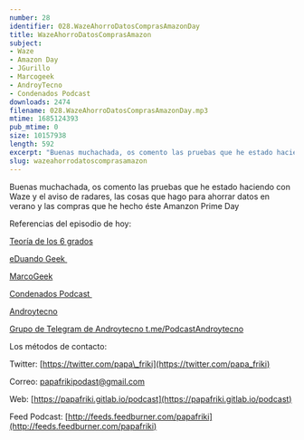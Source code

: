 ```yaml
---
number: 28
identifier: 028.WazeAhorroDatosComprasAmazonDay
title: WazeAhorroDatosComprasAmazon
subject:
- Waze
- Amazon Day
- JGurillo
- Marcogeek
- AndroyTecno
- Condenados Podcast
downloads: 2474
filename: 028.WazeAhorroDatosComprasAmazonDay.mp3
mtime: 1685124393
pub_mtime: 0
size: 10157938
length: 592
excerpt: "Buenas muchachada, os comento las pruebas que he estado haciendo con Waze y el aviso de radares, las cosas que hago para ahorrar datos en verano y las compras que he hecho éste Amanzon Prime Day  \n\nReferencias del episodio de hoy:\n\n[Teoría de los 6 grados](https://es.wikipedia.org/wiki/Seis_grados_de_separaci%C3%B3n)  \n\n[eDuando Geek ](https://educandogeek.github.io/)\n\n[MarcoGeek](https://www.ivoox.com/podcast-marcogeek_sq_f1151977_1.html)  \n\n[Condenados Podcast ](http://www.condenadospodcast.com/)  \n\n[Androytecno](http://and"
slug: wazeahorrodatoscomprasamazon
---
```

Buenas muchachada, os comento las pruebas que he estado haciendo con Waze y el aviso de radares, las cosas que hago para ahorrar datos en verano y las compras que he hecho éste Amanzon Prime Day

Referencias del episodio de hoy:

[Teoría de los 6 grados](https://es.wikipedia.org/wiki/Seis_grados_de_separaci%C3%B3n)

[eDuando Geek ](https://educandogeek.github.io/)

[MarcoGeek](https://www.ivoox.com/podcast-marcogeek_sq_f1151977_1.html)

[Condenados Podcast ](http://www.condenadospodcast.com/)

[Androytecno](http://androytecno.com/)

[Grupo de Telegram de Androytecno t.me/PodcastAndroytecno ](t.me/PodcastAndroytecno)

Los métodos de contacto:

Twitter: [https://twitter.com/papa\_friki](https://twitter.com/papa_friki)

Correo: [papafrikipodast@gmail.com](https://archive.org/details/papafrikipodast@gmail.com)

Web: [https://papafriki.gitlab.io/podcast](https://papafriki.gitlab.io/podcast)

Feed Podcast: [http://feeds.feedburner.com/papafriki](http://feeds.feedburner.com/papafriki)